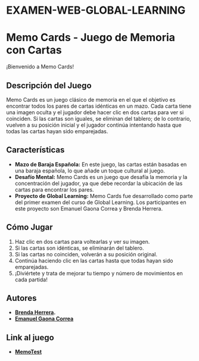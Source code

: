 # EXAMEN-WEB-GLOBAL-LEARNING

# Memo Cards - Juego de Memoria con Cartas

¡Bienvenido a Memo Cards!

## Descripción del Juego

Memo Cards es un juego clásico de memoria en el que el objetivo es encontrar todos los pares de cartas idénticas en un mazo. Cada carta tiene una imagen oculta y el jugador debe hacer clic en dos cartas para ver si coinciden. Si las cartas son iguales, se eliminan del tablero; de lo contrario, vuelven a su posición inicial y el jugador continúa intentando hasta que todas las cartas hayan sido emparejadas.

## Características

- **Mazo de Baraja Española:** En este juego, las cartas están basadas en una baraja española, lo que añade un toque cultural al juego.
- **Desafío Mental:** Memo Cards es un juego que desafía la memoria y la concentración del jugador, ya que debe recordar la ubicación de las cartas para encontrar los pares.
- **Proyecto de Global Learning:** Memo Cards fue desarrollado como parte del primer examen del curso de Global Learning. Los participantes en este proyecto son Emanuel Gaona Correa y Brenda Herrera.

## Cómo Jugar

1. Haz clic en dos cartas para voltearlas y ver su imagen.
2. Si las cartas son idénticas, se eliminarán del tablero.
3. Si las cartas no coinciden, volverán a su posición original.
4. Continúa haciendo clic en las cartas hasta que todas hayan sido emparejadas.
5. ¡Diviértete y trata de mejorar tu tiempo y número de movimientos en cada partida!

## Autores

- **[Brenda Herrera](https://github.com/BrendaRuthHerrera).**
- **[Emanuel Gaona Correa](https://github.com/Gaona21)**
  
## Link al juego
- **[MemoTest](https://gaona21.github.io/EXAMEN-WEB-GLOBAL-LEARNING/)**
